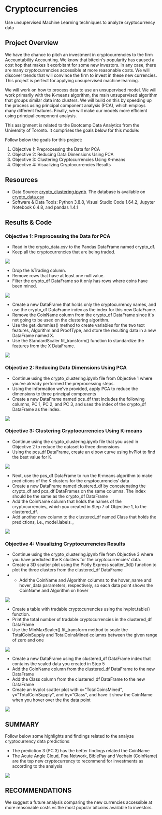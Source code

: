 # Cryptocurrencies
Use unsupervised Machine Learning techniques to analyze cryptocurrency data

## Project Overview

We have the chance to pitch an investment in cryptocurrencies to the firm Accountability Accounting. We know that bitcoin's popularity has caused a cost hop that makes it exorbitant for some new investors. In any case, there are many cryptocurrencies accessible at more reasonable costs. We will discover trends that will convince the firm to invest in these new currencies. This project is perfect for applying unsupervised machine learning.

We will work on how to process data to use an unsupervised model. We will work primarily with the K-means algorithm, the main unsupervised algorithm that groups similar data into clusters. We will build on this by speeding up the process using principal component analysis (PCA), which employs many different features. Finally, we will make our models more efficient using principal component analysis.

This assignment is related to the Bootcamp Data Analytics from the University of Toronto. It comprises the goals below for this module: 

Follow below the goals for this project:

1) Objective 1: Preprocessing the Data for PCA
2) Objective 2: Reducing Data Dimensions Using PCA
3) Objective 3: Clustering Cryptocurrencies Using K-means
4) Objective 4: Visualizing Cryptocurrencies Results

## Resources

* Data Source: [crypto_clustering.ipynb](https://github.com/DougUOT/Cryptocurrencies/blob/main/crypto_clustering.ipynb). The database is available on [crypto_data.csv](https://github.com/DougUOT/Cryptocurrencies/blob/main/Resources/crypto_data.csv) 
* Software & Data Tools: Python 3.8.8, Visual Studio Code 1.64.2, Jupyter Notebook 6.4.8, and pandas 1.4.1

## Results & Code

### Objective 1: Preprocessing the Data for PCA

  * Read in the crypto_data.csv to the Pandas DataFrame named crypto_df.
  * Keep all the cryptocurrencies that are being traded.

![](https://github.com/DougUOT/Cryptocurrencies/blob/main/Resources/Images/Capture18_1_1.PNG)

  * Drop the IsTrading column.
  * Remove rows that have at least one null value.
  * Filter the crypto_df DataFrame so it only has rows where coins have been mined.

![](https://github.com/DougUOT/Cryptocurrencies/blob/main/Resources/Images/Capture18_1_2.PNG)

  * Create a new DataFrame that holds only the cryptocurrency names, and use the crypto_df DataFrame index as the index for this new DataFrame.
  * Remove the CoinName column from the crypto_df DataFrame since it's not going to be used on the clustering algorithm.
  * Use the get_dummies() method to create variables for the two text features, Algorithm and ProofType, and store the resulting data in a new DataFrame named X.
  * Use the StandardScaler fit_transform() function to standardize the features from the X DataFrame.

![](https://github.com/DougUOT/Cryptocurrencies/blob/main/Resources/Images/Capture18_1_3.PNG)

### Objective 2: Reducing Data Dimensions Using PCA

  * Continue using the crypto_clustering.ipynb file from Objective 1 where you’ve already performed the preprocessing steps.
  * Using the information we’ve provided, apply PCA to reduce the dimensions to three principal components
  * Create a new DataFrame named pcs_df that includes the following columns, PC 1, PC 2, and PC 3, and uses the index of the crypto_df DataFrame as the index.

![](https://github.com/DougUOT/Cryptocurrencies/blob/main/Resources/Images/Capture18_2.PNG)

### Objective 3: Clustering Cryptocurrencies Using K-means

  * Continue using the crypto_clustering.ipynb file that you used in Objective 2 to reduce the dataset to three dimensions
  * Using the pcs_df DataFrame, create an elbow curve using hvPlot to find the best value for K.

![](https://github.com/DougUOT/Cryptocurrencies/blob/main/Resources/Images/Capture18_3_1.PNG)

  * Next, use the pcs_df DataFrame to run the K-means algorithm to make predictions of the K clusters for the cryptocurrencies’ data
  * Create a new DataFrame named clustered_df by concatenating the crypto_df and pcs_df DataFrames on the same columns. The index should be the same as the crypto_df DataFrame
  * Add the CoinName column that holds the names of the cryptocurrencies, which you created in Step 7 of Objective 1, to the clustered_df.
  * Add another new column to the clustered_df named Class that holds the predictions, i.e., model.labels_,

![](https://github.com/DougUOT/Cryptocurrencies/blob/main/Resources/Images/Capture18_3_2.PNG)

### Objective 4: Visualizing Cryptocurrencies Results

  * Continue using the crypto_clustering.ipynb file from Objective 3 where you have predicted the K clusters for the cryptocurrencies’ data.
  * Create a 3D scatter plot using the Plotly Express scatter_3d() function to plot the three clusters from the clustered_df DataFrame
  *  * Add the CoinName and Algorithm columns to the hover_name and hover_data parameters, respectively, so each data point shows the CoinName and Algorithm on hover

![](https://github.com/DougUOT/Cryptocurrencies/blob/main/Resources/Images/Capture18_4_1.PNG)

 
  * Create a table with tradable cryptocurrencies using the hvplot.table() function.
  * Print the total number of tradable cryptocurrencies in the clustered_df DataFrame
  * Use the MinMaxScaler().fit_transform method to scale the TotalCoinSupply and TotalCoinsMined columns between the given range of zero and one


![](https://github.com/DougUOT/Cryptocurrencies/blob/main/Resources/Images/Capture18_4_2.PNG)

  * Create a new DataFrame using the clustered_df DataFrame index that contains the scaled data you created in Step 5
  * Add the CoinName column from the clustered_df DataFrame to the new DataFrame
  * Add the Class column from the clustered_df DataFrame to the new DataFrame
  * Create an hvplot scatter plot with x="TotalCoinsMined", y="TotalCoinSupply", and by="Class", and have it show the CoinName when you hover over the the data point

![](https://github.com/DougUOT/Cryptocurrencies/blob/main/Resources/Images/Capture18_4_3.PNG)

## SUMMARY

Follow below some highlights and findings related to the analyze cryptocurrency data predictions:

* The prediction 3 (PC 3) has the better findings related the CoinName
* The Acute Angle Cloud, Poa Network, BiblePay and Vechain (CoinName) are the top new cryptocurrency to recommend for investments as according to the analysis

![](https://github.com/DougUOT/Cryptocurrencies/blob/main/Resources/Images/Extra%20Analysis_Module18.PNG)

## RECOMMENDATIONS

We suggest a future analysis comparing the new currencies accessible at more reasonable costs vs the most popular bitcoins available to investors.
